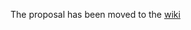 The proposal has been moved to the [wiki](https://github.com/mackliet/gun_data_visualization/wiki/Proposal)